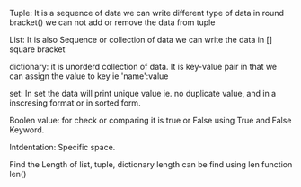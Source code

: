 Tuple:
It is a sequence of data
we can write different type of data in round bracket()
we can not add or remove the data from tuple

List:
It is also Sequence or collection of data 
we can write the data in [] square bracket

dictionary:
it is unorderd collection of data.
It is key-value pair in that we can assign the value to key ie 'name':value

set:
In set the data will print unique value ie. no duplicate value,
and in a inscresing format or in sorted form. 

Boolen value:
for check or comparing it is true or False
using True and False Keyword.

Intdentation:
Specific space.

Find the Length of list, tuple, dictionary
length can be find using len function
len() 



